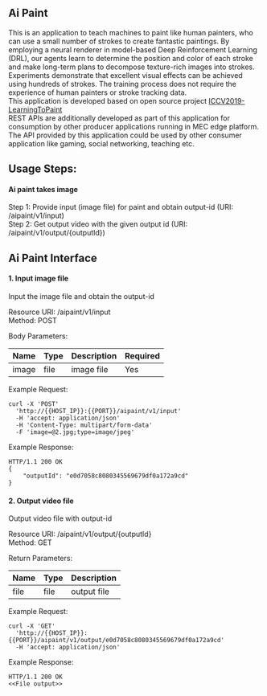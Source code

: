 Ai Paint
---------------
This is an application to teach machines to paint like human painters, who can use a small number of strokes to create fantastic paintings. By employing a neural renderer in model-based Deep Reinforcement Learning (DRL), our agents learn to determine the position and color of each stroke and make long-term plans to decompose texture-rich images into strokes. Experiments demonstrate that excellent visual effects can be achieved using hundreds of strokes. The training process does not require the experience of human painters or stroke tracking data.<br>
This application is developed based on open source project [ICCV2019-LearningToPaint](https://github.com/megvii-research/ICCV2019-LearningToPaint)<br>
REST APIs are additionally developed as part of this application for consumption by other producer applications running in MEC edge platform. The API provided by this application could be used by other consumer application like gaming, social networking, teaching etc. <br>

Usage Steps:
--------------
<h4> Ai paint takes image</h4>
Step 1: Provide input (image file) for paint and obtain output-id (URI: /aipaint/v1/input) <br>
Step 2: Get output video with the given output id (URI: /aipaint/v1/output/{outputId})

Ai Paint Interface 
----------------
<h4>1. Input image file</h4>
Input the image file and obtain the output-id <br>

Resource URI: /aipaint/v1/input<br>
Method: POST<br>

Body Parameters:

| Name          | Type                        | Description              | Required      |
| ------------- | --------------------------- | ------------------------ | ------------- |
| image    | file                      | image file   | Yes |

Example Request:

```
curl -X 'POST'
  'http://{{HOST_IP}}:{{PORT}}/aipaint/v1/input'
  -H 'accept: application/json'
  -H 'Content-Type: multipart/form-data'
  -F 'image=@2.jpg;type=image/jpeg'
```

Example Response:

```
HTTP/1.1 200 OK
{
    "outputId": "e0d7058c8080345569679df0a172a9cd"
}
```

<h4>2. Output video file</h4>
Output video file with output-id<br>

Resource URI: /aipaint/v1/output/{outputId}<br>
Method: GET<br>

Return Parameters:

| Name          | Type                        | Description              |
| ------------- | --------------------------- | ------------------------ |
| file     | file                     | output file                |

Example Request:

```
curl -X 'GET'
  'http://{{HOST_IP}}:{{PORT}}/aipaint/v1/output/e0d7058c8080345569679df0a172a9cd'
  -H 'accept: application/json'
```

Example Response:

```
HTTP/1.1 200 OK
<<File output>>
```
